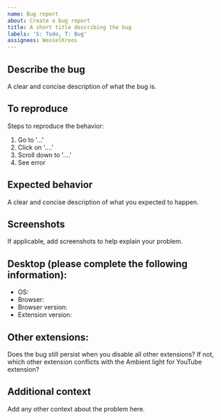 ```yaml
---
name: Bug report
about: Create a bug report
title: A short title describing the bug
labels: 'S: Todo, T: Bug'
assignees: WesselKroos
---
```


## Describe the bug
A clear and concise description of what the bug is.

## To reproduce
Steps to reproduce the behavior:
1. Go to '...'
2. Click on '....'
3. Scroll down to '....'
4. See error

## Expected behavior
A clear and concise description of what you expected to happen.

## Screenshots
If applicable, add screenshots to help explain your problem.

## Desktop (please complete the following information):
 - OS: <!--[e.g. iOS]-->
 - Browser: <!--[e.g. chrome, safari]-->
 - Browser version: <!--[e.g. 22]-->
 - Extension version: <!--[e.g. 0.36.19]-->

## Other extensions:
Does the bug still persist when you disable all other extensions? If not, which other extension conflicts with the Ambient light for YouTube extension?

## Additional context
Add any other context about the problem here.
